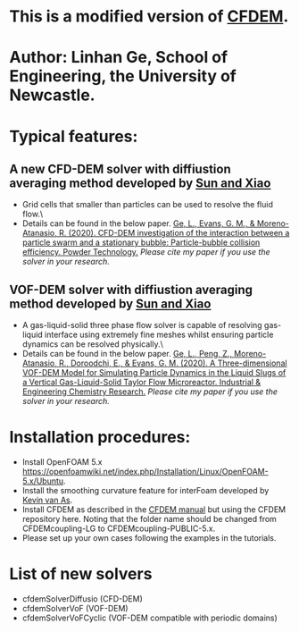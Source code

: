 # This is a modified version of [CFDEM](https://www.cfdem.com/).
# Author: Linhan Ge, School of Engineering, the University of Newcastle.
# Typical features:
## A new CFD-DEM solver with diffiustion averaging method developed by [Sun and Xiao](https://www.sciencedirect.com/science/article/pii/S030193221500186X)
* Grid cells that smaller than particles can be used to resolve the fluid flow.\
* Details can be found in the below paper. 
  [Ge, L., Evans, G. M., & Moreno-Atanasio, R. (2020). CFD-DEM investigation of the interaction between a particle swarm and a stationary bubble: Particle-bubble collision efficiency. Powder Technology.](https://www.sciencedirect.com/science/article/pii/S0032591020302102)
 *Please cite my paper if you use the solver in your research.*

## VOF-DEM solver with diffiustion averaging method developed by [Sun and Xiao](https://www.sciencedirect.com/science/article/pii/S030193221500186X)
* A gas-liquid-solid three phase flow solver is capable of resolving gas-liquid interface using extremely fine meshes whilst ensuring particle dynamics can be resolved physically.\
* Details can be found in the below paper. 
  [Ge, L., Peng, Z., Moreno-Atanasio, R., Doroodchi, E., & Evans, G. M. (2020). A Three-dimensional VOF-DEM Model for Simulating Particle Dynamics in the Liquid Slugs of a Vertical Gas-Liquid-Solid Taylor Flow Microreactor. Industrial & Engineering Chemistry Research.](https://pubs.acs.org/doi/abs/10.1021/acs.iecr.0c00108)
*Please cite my paper if you use the solver in your research.*

# Installation procedures:
* Install OpenFOAM 5.x https://openfoamwiki.net/index.php/Installation/Linux/OpenFOAM-5.x/Ubuntu.
* Install the smoothing curvature feature for interFoam developed by [Kevin van As](https://github.com/floquation/OF-kva_interfaceProperties).
* Install CFDEM as described in the [CFDEM manual](https://www.cfdem.com/media/CFDEM/docu/CFDEMcoupling_Manual.html) but using the CFDEM repository here. Noting that the folder name should be changed from CFDEMcoupling-LG to CFDEMcoupling-PUBLIC-5.x.
* Please set up your own cases following the examples in the tutorials.
# List of new solvers
* cfdemSolverDiffusio (CFD-DEM)
* cfdemSolverVoF (VOF-DEM)
* cfdemSolverVoFCyclic (VOF-DEM compatible with periodic domains)
